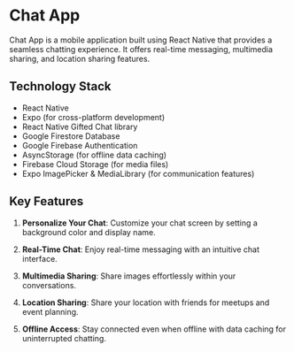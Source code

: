 # Chat App

Chat App is a mobile application built using React Native that provides a seamless chatting experience. It offers real-time messaging, multimedia sharing, and location sharing features.

## Technology Stack

- React Native
- Expo (for cross-platform development)
- React Native Gifted Chat library
- Google Firestore Database
- Google Firebase Authentication
- AsyncStorage (for offline data caching)
- Firebase Cloud Storage (for media files)
- Expo ImagePicker & MediaLibrary (for communication features)

## Key Features

1. **Personalize Your Chat**: Customize your chat screen by setting a background color and display name.

2. **Real-Time Chat**: Enjoy real-time messaging with an intuitive chat interface.

3. **Multimedia Sharing**: Share images effortlessly within your conversations.

4. **Location Sharing**: Share your location with friends for meetups and event planning.

5. **Offline Access**: Stay connected even when offline with data caching for uninterrupted chatting.

